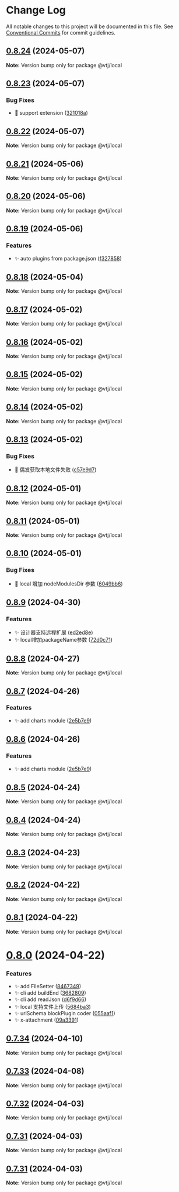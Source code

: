# Change Log

All notable changes to this project will be documented in this file.
See [Conventional Commits](https://conventionalcommits.org) for commit guidelines.

## [0.8.24](https://gitee.com/newgateway/vtj/compare/@vtj/local@0.8.23...@vtj/local@0.8.24) (2024-05-07)

**Note:** Version bump only for package @vtj/local





## [0.8.23](https://gitee.com/newgateway/vtj/compare/@vtj/local@0.8.22...@vtj/local@0.8.23) (2024-05-07)


### Bug Fixes

* 🐛 support extension ([321018a](https://gitee.com/newgateway/vtj/commits/321018a9775dfddc86f5f39a3985b82acc13e1d2))





## [0.8.22](https://gitee.com/newgateway/vtj/compare/@vtj/local@0.8.21...@vtj/local@0.8.22) (2024-05-07)

**Note:** Version bump only for package @vtj/local





## [0.8.21](https://gitee.com/newgateway/vtj/compare/@vtj/local@0.8.20...@vtj/local@0.8.21) (2024-05-06)

**Note:** Version bump only for package @vtj/local





## [0.8.20](https://gitee.com/newgateway/vtj/compare/@vtj/local@0.8.19...@vtj/local@0.8.20) (2024-05-06)

**Note:** Version bump only for package @vtj/local





## [0.8.19](https://gitee.com/newgateway/vtj/compare/@vtj/local@0.8.18...@vtj/local@0.8.19) (2024-05-06)


### Features

* ✨ auto plugins from package.json ([f327858](https://gitee.com/newgateway/vtj/commits/f3278585be56c841b672745bba5be780f26fb054))





## [0.8.18](https://gitee.com/newgateway/vtj/compare/@vtj/local@0.8.17...@vtj/local@0.8.18) (2024-05-04)

**Note:** Version bump only for package @vtj/local





## [0.8.17](https://gitee.com/newgateway/vtj/compare/@vtj/local@0.8.16...@vtj/local@0.8.17) (2024-05-02)

**Note:** Version bump only for package @vtj/local





## [0.8.16](https://gitee.com/newgateway/vtj/compare/@vtj/local@0.8.15...@vtj/local@0.8.16) (2024-05-02)

**Note:** Version bump only for package @vtj/local





## [0.8.15](https://gitee.com/newgateway/vtj/compare/@vtj/local@0.8.14...@vtj/local@0.8.15) (2024-05-02)

**Note:** Version bump only for package @vtj/local





## [0.8.14](https://gitee.com/newgateway/vtj/compare/@vtj/local@0.8.13...@vtj/local@0.8.14) (2024-05-02)

**Note:** Version bump only for package @vtj/local





## [0.8.13](https://gitee.com/newgateway/vtj/compare/@vtj/local@0.8.12...@vtj/local@0.8.13) (2024-05-02)


### Bug Fixes

* 🐛 偶发获取本地文件失败 ([c57e9d7](https://gitee.com/newgateway/vtj/commits/c57e9d766f40949da74d5eb24e94e84f83836a91))





## [0.8.12](https://gitee.com/newgateway/vtj/compare/@vtj/local@0.8.11...@vtj/local@0.8.12) (2024-05-01)

**Note:** Version bump only for package @vtj/local





## [0.8.11](https://gitee.com/newgateway/vtj/compare/@vtj/local@0.8.10...@vtj/local@0.8.11) (2024-05-01)

**Note:** Version bump only for package @vtj/local





## [0.8.10](https://gitee.com/newgateway/vtj/compare/@vtj/local@0.8.9...@vtj/local@0.8.10) (2024-05-01)


### Bug Fixes

* 🐛 local 增加 nodeModulesDir 参数 ([6049bb6](https://gitee.com/newgateway/vtj/commits/6049bb6746e23a803cfdcaec94bc2996ae86a9f5))





## [0.8.9](https://gitee.com/newgateway/vtj/compare/@vtj/local@0.8.8...@vtj/local@0.8.9) (2024-04-30)


### Features

* ✨ 设计器支持远程扩展 ([ed2ed8e](https://gitee.com/newgateway/vtj/commits/ed2ed8ec38f51d389d0eb05488a3e8e06a1fdd35))
* ✨ local增加packageName参数 ([72d0c71](https://gitee.com/newgateway/vtj/commits/72d0c71a67ff0accf324db9ca087ef3dd3f165e3))






## [0.8.8](https://gitee.com/newgateway/vtj/compare/@vtj/local@0.8.7...@vtj/local@0.8.8) (2024-04-27)

**Note:** Version bump only for package @vtj/local





## [0.8.7](https://gitee.com/newgateway/vtj/compare/@vtj/local@0.8.5...@vtj/local@0.8.7) (2024-04-26)


### Features

* ✨ add charts module ([2e5b7e9](https://gitee.com/newgateway/vtj/commits/2e5b7e9ca763a2446d3e65af6fa8d1d32b8f2243))





## [0.8.6](https://gitee.com/newgateway/vtj/compare/@vtj/local@0.8.5...@vtj/local@0.8.6) (2024-04-26)


### Features

* ✨ add charts module ([2e5b7e9](https://gitee.com/newgateway/vtj/commits/2e5b7e9ca763a2446d3e65af6fa8d1d32b8f2243))






## [0.8.5](https://gitee.com/newgateway/vtj/compare/@vtj/local@0.8.4...@vtj/local@0.8.5) (2024-04-24)

**Note:** Version bump only for package @vtj/local





## [0.8.4](https://gitee.com/newgateway/vtj/compare/@vtj/local@0.8.3...@vtj/local@0.8.4) (2024-04-24)

**Note:** Version bump only for package @vtj/local






## [0.8.3](https://gitee.com/newgateway/vtj/compare/@vtj/local@0.8.2...@vtj/local@0.8.3) (2024-04-23)

**Note:** Version bump only for package @vtj/local






## [0.8.2](https://gitee.com/newgateway/vtj/compare/@vtj/local@0.8.1...@vtj/local@0.8.2) (2024-04-22)

**Note:** Version bump only for package @vtj/local





## [0.8.1](https://gitee.com/newgateway/vtj/compare/@vtj/local@0.8.0...@vtj/local@0.8.1) (2024-04-22)

**Note:** Version bump only for package @vtj/local






# [0.8.0](https://gitee.com/newgateway/vtj/compare/@vtj/local@0.7.34...@vtj/local@0.8.0) (2024-04-22)


### Features

* ✨ add FileSetter ([8467349](https://gitee.com/newgateway/vtj/commits/8467349162e8694808fd3fdcd2354d8bb6de086f))
* ✨ cli add buildEnd ([3682809](https://gitee.com/newgateway/vtj/commits/368280984975733948c824ccab64624b1de8bd30))
* ✨ cli add readJson ([d6f9d66](https://gitee.com/newgateway/vtj/commits/d6f9d66f7d946b84db535832f1f78df4819d7502))
* ✨ local 支持文件上传 ([5684ba3](https://gitee.com/newgateway/vtj/commits/5684ba3f6d023a2282ee057d5bb0c051da934ec0))
* ✨ urlSchema blockPlugin coder ([055aaf1](https://gitee.com/newgateway/vtj/commits/055aaf115e6df548a5b298e3d89551232ae7a86b))
* ✨ x-attachment ([09a3391](https://gitee.com/newgateway/vtj/commits/09a33914ee22a2410a396ed004a799d368259987))






## [0.7.34](https://gitee.com/newgateway/vtj/compare/@vtj/local@0.7.33...@vtj/local@0.7.34) (2024-04-10)

**Note:** Version bump only for package @vtj/local






## [0.7.33](https://gitee.com/newgateway/vtj/compare/@vtj/local@0.7.32...@vtj/local@0.7.33) (2024-04-08)

**Note:** Version bump only for package @vtj/local






## [0.7.32](https://gitee.com/newgateway/vtj/compare/@vtj/local@0.7.31...@vtj/local@0.7.32) (2024-04-03)

**Note:** Version bump only for package @vtj/local






## [0.7.31](https://gitee.com/newgateway/vtj/compare/@vtj/local@0.7.30...@vtj/local@0.7.31) (2024-04-03)

**Note:** Version bump only for package @vtj/local






## [0.7.31](https://gitee.com/newgateway/vtj/compare/@vtj/local@0.7.30...@vtj/local@0.7.31) (2024-04-03)

**Note:** Version bump only for package @vtj/local
